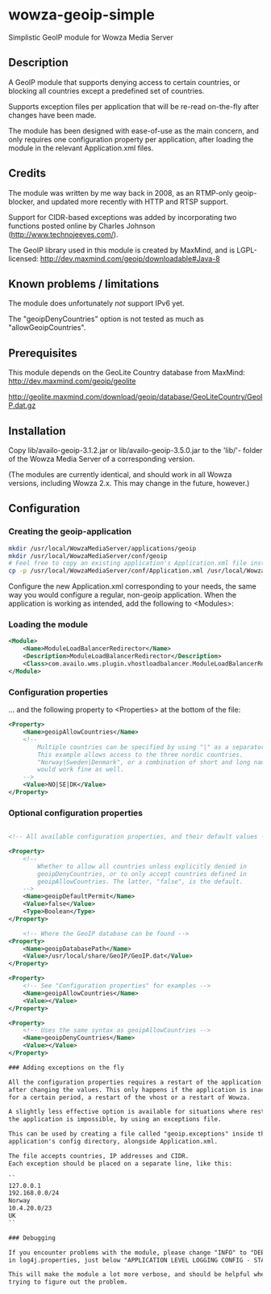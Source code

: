 # wowza-geoip-simple

Simplistic GeoIP module for Wowza Media Server

## Description

A GeoIP module that supports denying access to certain countries, or blocking
all countries except a predefined set of countries.

Supports exception files per application that will be re-read on-the-fly
after changes have been made.

The module has been designed with ease-of-use as the main concern, and
only requires one configuration property per application, after loading the
module in the relevant Application.xml files.

## Credits

The module was written by me way back in 2008, as an RTMP-only geoip-blocker,
and updated more recently with HTTP and RTSP support.

Support for CIDR-based exceptions was added by incorporating two functions
posted online by Charles Johnson (http://www.technojeeves.com/).

The GeoIP library used in this module is created by MaxMind, and is LGPL-licensed:
http://dev.maxmind.com/geoip/downloadable#Java-8

## Known problems / limitations

The module does unfortunately *not* support IPv6 yet.

The "geoipDenyCountries" option is not tested as much as "allowGeoipCountries".

## Prerequisites

This module depends on the GeoLite Country database from MaxMind:
http://dev.maxmind.com/geoip/geolite

http://geolite.maxmind.com/download/geoip/database/GeoLiteCountry/GeoIP.dat.gz

## Installation

Copy lib/availo-geoip-3.1.2.jar or lib/availo-geoip-3.5.0.jar to the 'lib/'-
folder of the Wowza Media Server of a corresponding version.

(The modules are currently identical, and should work in all Wowza versions,
including Wowza 2.x. This may change in the future, however.)

## Configuration

### Creating the geoip-application

```bash
mkdir /usr/local/WowzaMediaServer/applications/geoip
mkdir /usr/local/WowzaMediaServer/conf/geoip
# Feel free to copy an existing application's Application.xml file instead
cp -p /usr/local/WowzaMediaServer/conf/Application.xml /usr/local/WowzaMediaServer/conf/geoip
```

Configure the new Application.xml corresponding to your needs, the same way
you would configure a regular, non-geoip application.
When the application is working as intended, add the following to &lt;Modules&gt;:

### Loading the module

```xml
<Module>
	<Name>ModuleLoadBalancerRedirector</Name>
	<Description>ModuleLoadBalancerRedirector</Description>
	<Class>com.availo.wms.plugin.vhostloadbalancer.ModuleLoadBalancerRedirector</Class>
</Module>
```

### Configuration properties
... and the following property to &lt;Properties&gt; at the bottom of the file:

```xml
<Property>
	<Name>geoipAllowCountries</Name>
	<!--
		Multiple countries can be specified by using "|" as a separator
		This example allows access to the three nordic countries.
		"Norway|Sweden|Denmark", or a combination of short and long names
		would work fine as well.
	-->
	<Value>NO|SE|DK</Value>
</Property>
```

### Optional configuration properties

```xml

<!-- All available configuration properties, and their default values -->

<Property>
	<!--
		Whether to allow all countries unless explicitly denied in
		geoipDenyCountries, or to only accept countries defined in
		geoipAllowCountries. The latter, "false", is the default.
	-->
	<Name>geoipDefaultPermit</Name>
	<Value>false</Value>
	<Type>Boolean</Type>
</Property>

	<!-- Where the GeoIP database can be found -->
<Property>
	<Name>geoipDatabasePath</Name>
	<Value>/usr/local/share/GeoIP/GeoIP.dat</Value>
</Property>

<Property>
	<!-- See "Configuration properties" for examples -->
	<Name>geoipAllowCountries</Name>
	<Value></Value>
</Property>

<Property>
	<!-- Uses the same syntax as geoipAllowCountries -->
	<Name>geoipDenyCountries</Name>
	<Value></Value>
</Property>

### Adding exceptions on the fly

All the configuration properties requires a restart of the application
after changing the values. This only happens if the application is inactive
for a certain period, a restart of the vhost or a restart of Wowza.

A slightly less effective option is available for situations where restarting
the application is impossible, by using an exceptions file.

This can be used by creating a file called "geoip.exceptions" inside the
application's config directory, alongside Application.xml.

The file accepts countries, IP addresses and CIDR.
Each exception should be placed on a separate line, like this:

``
127.0.0.1
192.168.0.0/24
Norway
10.4.20.0/23
UK
``

### Debugging

If you encounter problems with the module, please change "INFO" to "DEBUG"
in log4j.properties, just below "APPLICATION LEVEL LOGGING CONFIG - START"

This will make the module a lot more verbose, and should be helpful when
trying to figure out the problem.
